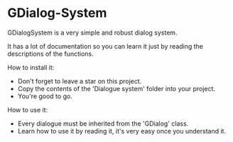# GDialog-System

GDialogSystem is a very simple and robust dialog system.

It has a lot of documentation so you can learn it just by reading the descriptions
of the functions.

How to install it:
- Don't forget to leave a star on this project.
- Copy the contents of the 'Dialogue system' folder into your project.
- You're good to go.

How to use it:
- Every dialogue must be inherited from the 'GDialog' class.
- Learn how to use it by reading it, it's very easy once you understand it.
